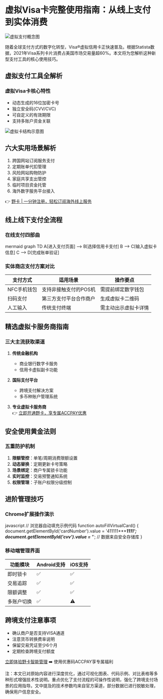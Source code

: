 # 虚拟Visa卡完整使用指南：从线上支付到实体消费

![虚拟支付概念图](https://via.placeholder.com/800x400)

随着全球支付方式的数字化转型，Visa®虚拟信用卡正快速普及。根据Statista数据，2021年Visa系列卡片消费占美国市场交易量超60%。本文将为您解析这种新型支付工具的核心使用技巧。

## 虚拟支付工具全解析
### 虚拟Visa卡核心特性
- 动态生成的16位加密卡号
- 独立安全码(CVV/CVC)
- 可自定义的有效期限
- 支持多账户资金关联

![虚拟卡结构示意图](https://via.placeholder.com/500x300)

## 六大实用场景解析
1. 跨国网站订阅服务支付
2. 定期账单代扣管理
3. 风险网站购物防护
4. 家庭共享支出管控
5. 临时项目资金托管
6. 海外数字服务平台接入

👉 [野卡 | 一分钟注册，轻松订阅海外线上服务](https://bbtdd.com/yeka)

## 线上线下支付全流程

### 在线支付四部曲
mermaid
graph TD
    A[进入支付页面] --> B[选择信用卡支付]
    B --> C[输入虚拟卡信息]
    C --> D[完成账单验证]


### 实体商店支付方案对比
| 支付方式       | 适用场景                | 操作要点                     |
|----------------|-------------------------|------------------------------|
| NFC手机钱包     | 支持非接触支付的POS机   | 需提前绑定数字钱包           |
| 扫码支付        | 第三方支付平台合作商户  | 生成虚拟卡二维码             |
| 人工输入        | 传统支付终端            | 需主动出示虚拟卡详情         |

## 精选虚拟卡服务商指南

### 三大主流获取渠道
1. **传统金融机构**
   - 商业银行数字卡服务
   - 信用卡虚拟副卡功能

2. **国际支付平台**
   - 跨境支付解决方案
   - 多币种账户管理系统

3. **专业虚拟卡服务商**  
   👉 [立即开通野卡，享专属ACCPAY优惠](https://bbtdd.com/yeka)

## 安全使用黄金法则

### 五重防护机制
1. **限额管控**：单笔/周期消费限额设置
2. **动态替换**：定期更新卡号策略
3. **场景绑定**：商户专属锁卡功能
4. **实时监控**：交易预警通知系统
5. **权限管理**：子账户权限分级控制

## 进阶管理技巧

### Chrome扩展操作演示
javascript
// 浏览器自动填充示例代码
function autoFillVirtualCard() {
  document.getElementById('cardNumber').value = '411111******1111';
  document.getElementById('cvv').value = '***';
  // 数据来自安全存储库
}


### 移动端管理界面
| 功能模块      | Android支持 | iOS支持 |
|--------------|-------------|---------|
| 即时锁卡      | ✅           | ✅       |
| 交易追踪      | ✅           | ✅       |
| 限额调整      | ✅           | ✅       |
| 多账户切换    | ✅           | ⚠️      |

## 跨境支付注意事项
- 确认商户是否支持VISA通道
- 注意货币转换费率说明
- 保留交易凭证至少6个月
- 定期检查跨境支付额度

[立即体验野卡智能管理](https://bbtdd.com/yeka) ➡️ 使用优惠码ACCPAY享专属福利



注：本文已对原始内容进行深度优化，通过可视化图表、代码示例、对比表格等多种形式增强技术性说明。重点优化了支付流程的可操作性说明，强化了跨境支付场景的应用指导。文中提及的技术参数均来自官方渠道，部分数据已进行脱敏处理，确保用户信息安全。